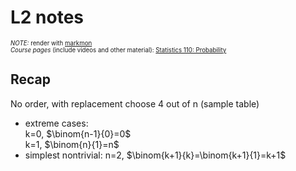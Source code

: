# L2 notes

<sup><sup>*NOTE:* render with [markmon](https://github.com/yyjhao/sublime-text-markmon)  
*Course pages* (include videos and other material): [Statistics 110: Probability](http://projects.iq.harvard.edu/stat110/)</sup></sup>

## Recap

No order, with replacement choose 4 out of n (sample table)  
- extreme cases:  
	k=0, $\binom{n-1}{0}=0$  
	k=1, $\binom{n}{1}=n$  
- simplest nontrivial:
	n=2, $\binom{k+1}{k}=\binom{k+1}{1}=k+1$  

	